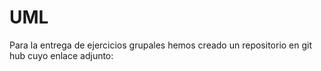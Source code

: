 # UML
Para la entrega de ejercicios grupales hemos creado un repositorio en git hub cuyo enlace adjunto: 
